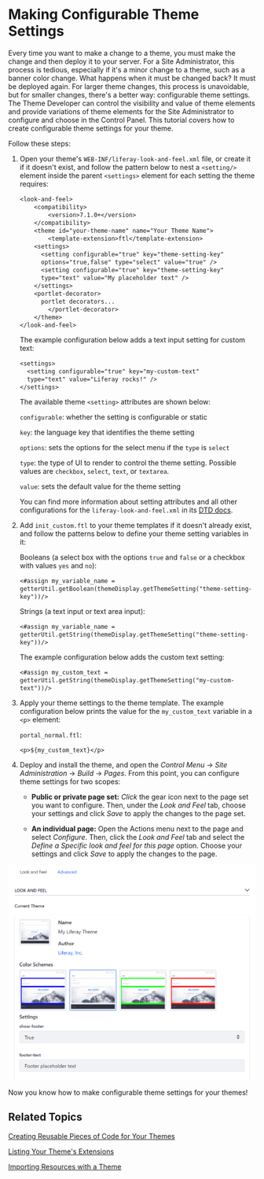 # Making Configurable Theme Settings [](id=making-configurable-theme-settings)

Every time you want to make a change to a theme, you must make the change and
then deploy it to your server. For a Site Administrator, this process is
tedious, especially if it's a minor change to a theme, such as a banner color
change. What happens when it must be changed back? It must be deployed again.
For larger theme changes, this process is unavoidable, but for smaller changes,
there's a better way: configurable theme settings. The Theme Developer can
control the visibility and value of theme elements and provide variations of
theme elements for the Site Administrator to configure and choose in the Control
Panel. This tutorial covers how to create configurable theme settings for your
theme. 

Follow these steps:

1.  Open your theme's `WEB-INF/liferay-look-and-feel.xml` file, or create it if 
    it doesn't exist, and follow the pattern below to nest a `<setting/>` 
    element inside the parent `<settings>` element for each setting the theme 
    requires:

        <look-and-feel>
        	<compatibility>
        		<version>7.1.0+</version>
        	</compatibility>
        	<theme id="your-theme-name" name="Your Theme Name">
        		<template-extension>ftl</template-extension>
            <settings>
              <setting configurable="true" key="theme-setting-key"
              options="true,false" type="select" value="true" />
              <setting configurable="true" key="theme-setting-key"
              type="text" value="My placeholder text" />
            </settings>
            <portlet-decorator>
              portlet decorators...
        		</portlet-decorator>
        	</theme>
        </look-and-feel>

    The example configuration below adds a text input setting for custom text:
    
        <settings>
          <setting configurable="true" key="my-custom-text"
          type="text" value="Liferay rocks!" />
        </settings>

    The available theme `<setting>` attributes are shown below:

    `configurable`: whether the setting is configurable or static 

    `key`: the language key that identifies the theme setting 

    `options`: sets the options for the select menu if the `type` is `select` 

    `type`: the type of UI to render to control the theme setting. Possible 
    values are `checkbox`, `select`, `text`, or `textarea`. 

    `value`: sets the default value for the theme setting 

    You can find more information about setting attributes and all other 
    configurations for the `liferay-look-and-feel.xml` in its 
    [DTD docs](@platform-ref@/7.1-latest/definitions/liferay-look-and-feel_7_1_0.dtd.html#settings). 

2.  Add `init_custom.ftl` to your theme templates if it doesn't already exist, 
    and follow the patterns below to define your theme setting variables in it:

    Booleans (a select box with the options `true` and `false` or a checkbox 
    with values `yes` and `no`):

        <#assign my_variable_name =
        getterUtil.getBoolean(themeDisplay.getThemeSetting("theme-setting-key"))/>

    Strings (a text input or text area input):

        <#assign my_variable_name =
        getterUtil.getString(themeDisplay.getThemeSetting("theme-setting-key"))/>
 
    The example configuration below adds the custom text setting:
    
        <#assign my_custom_text =
        getterUtil.getString(themeDisplay.getThemeSetting("my-custom-text"))/>

3.  Apply your theme settings to the theme template. The example configuration 
    below prints the value for the `my_custom_text` variable in a `<p>` element:

    `portal_normal.ftl`:

        <p>${my_custom_text}</p>

4.  Deploy and install the theme, and open the *Control Menu* &rarr; *Site 
    Administration* &rarr; *Build* &rarr; *Pages*. From this point, you can 
    configure theme settings for two scopes:

    - **Public or private page set:** *Click* the gear icon next to the page set 
    you want to configure. Then, under the *Look and Feel* tab, choose your 
    settings and click *Save* to apply the changes to the page set. 

    - **An individual page:** Open the Actions menu next to the page and select 
    *Configure*. Then, click the *Look and Feel* tab and select the 
    *Define a Specific look and feel for this page* option. Choose your settings 
    and click *Save* to apply the changes to the page. 

![Figure 1: Here are examples of configurable settings for the site Admin.](../../../../images/theme-dev-configurable-theme-settings.png)

Now you know how to make configurable theme settings for your themes!

## Related Topics [](id=related-topics)

[Creating Reusable Pieces of Code for Your Themes](/develop/tutorials/-/knowledge_base/7-1/creating-reusable-pieces-of-code-for-your-themes)

[Listing Your Theme's Extensions](/develop/tutorials/-/knowledge_base/7-1/listing-your-themes-extensions)

[Importing Resources with a Theme](/develop/tutorials/-/knowledge_base/7-1/importing-resources-with-a-theme)

